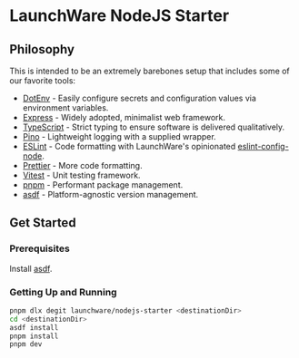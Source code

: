 
# LaunchWare NodeJS Starter

## Philosophy

This is intended to be an extremely barebones setup that includes some of our favorite tools:

- [DotEnv](https://www.npmjs.com/package/dotenv) - Easily configure secrets and configuration values via environment variables.
- [Express](https://expressjs.com/) - Widely adopted, minimalist web framework.
- [TypeScript](https://www.typescriptlang.org/) - Strict typing to ensure software is delivered qualitatively.
- [Pino](https://getpino.io/#/) - Lightweight logging with a supplied wrapper.
- [ESLint](https://eslint.org/) - Code formatting with LaunchWare's opinionated [eslint-config-node](https://www.npmjs.com/package/eslint-config-node).
- [Prettier](https://prettier.io/) - More code formatting.
- [Vitest](https://vitest.dev/) - Unit testing framework.
- [pnpm](https://pnpm.io/) - Performant package management.
- [asdf](https://asdf-vm.com/) - Platform-agnostic version management.

## Get Started

### Prerequisites

Install [asdf](https://asdf-vm.com/guide/getting-started.html).

### Getting Up and Running

```bash
pnpm dlx degit launchware/nodejs-starter <destinationDir>
cd <destinationDir>
asdf install
pnpm install
pnpm dev
```

